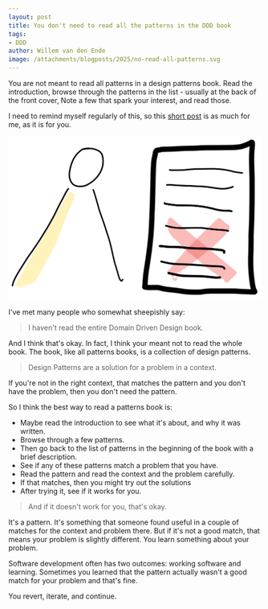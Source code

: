 ```yaml
---
layout: post
title: You don't need to read all the patterns in the DDD book
tags:
- DDD
author: Willem van den Ende
image: /attachments/blogposts/2025/no-read-all-patterns.svg
---
```


You are not meant to read all patterns in a design patterns book. Read the introduction, browse through the patterns in the list - usually at the back of the front cover,
Note a few that spark your interest, and read those.

I need to remind myself regularly of this, so this [short post](/2025/05/20/publish-short-posts.html) is as much for me, as it is for you.

![Drawing of a stick figure looking at a number of lines in a book. A red cross through the bottom half of the lines.](/attachments/blogposts/2025/no-read-all-patterns.svg)

I've met many people who somewhat sheepishly say:

> I haven't read the entire Domain Driven Design book.

And I think that's okay. In fact, I think your meant not to read the whole book.
The book, like all patterns books, is a collection of design patterns.

> Design Patterns are a solution for a problem in a context.

If you're not in the right context, that matches the pattern and you don't have the problem,
then you don't need the pattern.

So I think the best way to read a patterns book is:

- Maybe read the introduction to see what it's about, and why it was written.
- Browse through a few patterns.
- Then go back to the list of patterns in the beginning of the book with a brief description.
- See if any of these patterns match a problem that you have.
- Read the pattern and read the context and the problem carefully.
- If that matches, then you might try out the solutions
- After trying it, see if it works for you.

> And if it doesn't work for you, that's okay.

It's a pattern. It's something that someone found useful in a couple of matches for the context and problem there.
But if it's not a good match, that means your problem is slightly different. You learn something about your problem.

Software development often has two outcomes: working software and learning.
Sometimes you learned that the pattern actually wasn't a good match for your problem and that's fine.

You revert, iterate, and continue.
